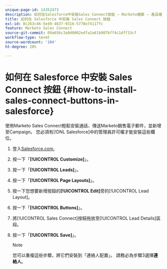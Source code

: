 ```yaml
---
unique-page-id: 14352473
description: 如何在Salesforce中安裝Sales Connect按鈕 — Marketo檔案 — 產品檔案
title: 如何在 Salesforce 中安裝 Sales Connect 按鈕
exl-id: 8c263c46-5e49-4637-9316-5770e74117fc
feature: Marketo Sales Connect
source-git-commit: 09a656c3a0d0002edfa1a61b987bff4c1dff33cf
workflow-type: tm+mt
source-wordcount: '104'
ht-degree: 20%

---
```


# 如何在 Salesforce 中安裝 Sales Connect 按鈕 {#how-to-install-sales-connect-buttons-in-salesforce}

使用Marketo Sales Connect輕鬆安裝通話、傳送Marketo銷售電子郵件，並新增至Campaign。 您必須有[!DNL Salesforce]中的管理員許可權才能安裝這些欄位。

1. 登入[Salesforce.com.](https://salesforce.com)
1. 按一下「**[!UICONTROL Customize]**」。
1. 按一下「**[!UICONTROL Leads]**」。
1. 按一下「**[!UICONTROL Page Layouts]**」。
1. 按一下您想要新增按鈕的&#x200B;**[!UICONTROL Edit]**&#x200B;旁的[!UICONTROL Lead Layout]。
1. 按一下「**[!UICONTROL Buttons]**」。
1. 將[!UICONTROL Sales Connect]按鈕拖放至[!UICONTROL Lead Details]區段。
1. 按一下「**[!UICONTROL Save]**」。

   >[!NOTE]
   >
   >您可以重複這些步驟，將它們安裝到「連絡人配置」。 請務必為步驟3選擇&#x200B;**連絡人**。
